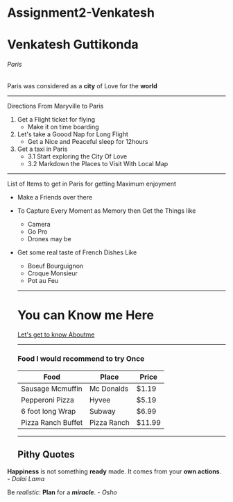 # Assignment2-Venkatesh
# Venkatesh Guttikonda
###### Paris 
Paris was considered as a **city** of Love for the **world**


---

Directions From Maryville to Paris

1. Get a Flight ticket for flying 
    * Make it on time boarding  
2. Let's take a Goood Nap for Long Flight
    * Get a Nice and Peaceful sleep for 12hours
3. Get a taxi in Paris
     * 3.1 Start exploring the City Of Love
     * 3.2 Markdown the Places to Visit With Local Map

---

List of Items to get in Paris for getting Maximum enjoyment

* Make a Friends over there
* To Capture Every Moment as Memory then Get the Things like
   * Camera
   * Go Pro
   * Drones may be
* Get some real taste of French Dishes Like
   * Boeuf Bourguignon
   * Croque Monsieur
   * Pot au Feu       

   ---

  # You can Know me Here # 

   [Let's get to know Aboutme](Aboutme.md)

  ---

  ### Food I would recommend to try Once ###
  
  |   Food   |   Place   |   Price   |
  | -------- | --------- | --------- |
  | Sausage Mcmuffin | Mc Donalds | $1.19 |
  | Pepperoni Pizza | Hyvee | $5.19 |
  | 6 foot long Wrap | Subway | $6.99 |
  | Pizza Ranch Buffet | Pizza Ranch | $11.99 |

  ---
 
  ## Pithy Quotes ##

 **Happiness** is not something **ready** made. It comes from your **own actions**. - *Dalai Lama*

  Be *realistic*: **Plan** for a ***miracle***. - *Osho*







